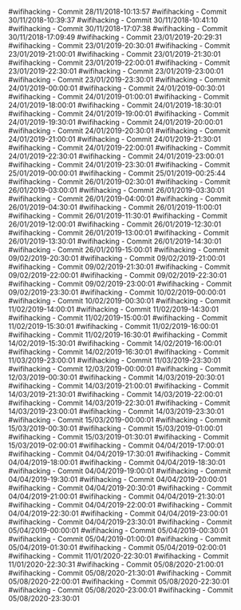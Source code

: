 #wifihacking - Commit 28/11/2018-10:13:57
#wifihacking - Commit 30/11/2018-10:39:37
#wifihacking - Commit 30/11/2018-10:41:10
#wifihacking - Commit 30/11/2018-17:07:38
#wifihacking - Commit 30/11/2018-17:09:49
#wifihacking - Commit 23/01/2019-20:29:31
#wifihacking - Commit 23/01/2019-20:30:01
#wifihacking - Commit 23/01/2019-21:00:01
#wifihacking - Commit 23/01/2019-21:30:01
#wifihacking - Commit 23/01/2019-22:00:01
#wifihacking - Commit 23/01/2019-22:30:01
#wifihacking - Commit 23/01/2019-23:00:01
#wifihacking - Commit 23/01/2019-23:30:01
#wifihacking - Commit 24/01/2019-00:00:01
#wifihacking - Commit 24/01/2019-00:30:01
#wifihacking - Commit 24/01/2019-01:00:01
#wifihacking - Commit 24/01/2019-18:00:01
#wifihacking - Commit 24/01/2019-18:30:01
#wifihacking - Commit 24/01/2019-19:00:01
#wifihacking - Commit 24/01/2019-19:30:01
#wifihacking - Commit 24/01/2019-20:00:01
#wifihacking - Commit 24/01/2019-20:30:01
#wifihacking - Commit 24/01/2019-21:00:01
#wifihacking - Commit 24/01/2019-21:30:01
#wifihacking - Commit 24/01/2019-22:00:01
#wifihacking - Commit 24/01/2019-22:30:01
#wifihacking - Commit 24/01/2019-23:00:01
#wifihacking - Commit 24/01/2019-23:30:01
#wifihacking - Commit 25/01/2019-00:00:01
#wifihacking - Commit 25/01/2019-00:25:44
#wifihacking - Commit 26/01/2019-02:30:01
#wifihacking - Commit 26/01/2019-03:00:01
#wifihacking - Commit 26/01/2019-03:30:01
#wifihacking - Commit 26/01/2019-04:00:01
#wifihacking - Commit 26/01/2019-04:30:01
#wifihacking - Commit 26/01/2019-11:00:01
#wifihacking - Commit 26/01/2019-11:30:01
#wifihacking - Commit 26/01/2019-12:00:01
#wifihacking - Commit 26/01/2019-12:30:01
#wifihacking - Commit 26/01/2019-13:00:01
#wifihacking - Commit 26/01/2019-13:30:01
#wifihacking - Commit 26/01/2019-14:30:01
#wifihacking - Commit 26/01/2019-15:00:01
#wifihacking - Commit 09/02/2019-20:30:01
#wifihacking - Commit 09/02/2019-21:00:01
#wifihacking - Commit 09/02/2019-21:30:01
#wifihacking - Commit 09/02/2019-22:00:01
#wifihacking - Commit 09/02/2019-22:30:01
#wifihacking - Commit 09/02/2019-23:00:01
#wifihacking - Commit 09/02/2019-23:30:01
#wifihacking - Commit 10/02/2019-00:00:01
#wifihacking - Commit 10/02/2019-00:30:01
#wifihacking - Commit 11/02/2019-14:00:01
#wifihacking - Commit 11/02/2019-14:30:01
#wifihacking - Commit 11/02/2019-15:00:01
#wifihacking - Commit 11/02/2019-15:30:01
#wifihacking - Commit 11/02/2019-16:00:01
#wifihacking - Commit 11/02/2019-16:30:01
#wifihacking - Commit 14/02/2019-15:30:01
#wifihacking - Commit 14/02/2019-16:00:01
#wifihacking - Commit 14/02/2019-16:30:01
#wifihacking - Commit 11/03/2019-23:00:01
#wifihacking - Commit 11/03/2019-23:30:01
#wifihacking - Commit 12/03/2019-00:00:01
#wifihacking - Commit 12/03/2019-00:30:01
#wifihacking - Commit 14/03/2019-20:30:01
#wifihacking - Commit 14/03/2019-21:00:01
#wifihacking - Commit 14/03/2019-21:30:01
#wifihacking - Commit 14/03/2019-22:00:01
#wifihacking - Commit 14/03/2019-22:30:01
#wifihacking - Commit 14/03/2019-23:00:01
#wifihacking - Commit 14/03/2019-23:30:01
#wifihacking - Commit 15/03/2019-00:00:01
#wifihacking - Commit 15/03/2019-00:30:01
#wifihacking - Commit 15/03/2019-01:00:01
#wifihacking - Commit 15/03/2019-01:30:01
#wifihacking - Commit 15/03/2019-02:00:01
#wifihacking - Commit 04/04/2019-17:00:01
#wifihacking - Commit 04/04/2019-17:30:01
#wifihacking - Commit 04/04/2019-18:00:01
#wifihacking - Commit 04/04/2019-18:30:01
#wifihacking - Commit 04/04/2019-19:00:01
#wifihacking - Commit 04/04/2019-19:30:01
#wifihacking - Commit 04/04/2019-20:00:01
#wifihacking - Commit 04/04/2019-20:30:01
#wifihacking - Commit 04/04/2019-21:00:01
#wifihacking - Commit 04/04/2019-21:30:01
#wifihacking - Commit 04/04/2019-22:00:01
#wifihacking - Commit 04/04/2019-22:30:01
#wifihacking - Commit 04/04/2019-23:00:01
#wifihacking - Commit 04/04/2019-23:30:01
#wifihacking - Commit 05/04/2019-00:00:01
#wifihacking - Commit 05/04/2019-00:30:01
#wifihacking - Commit 05/04/2019-01:00:01
#wifihacking - Commit 05/04/2019-01:30:01
#wifihacking - Commit 05/04/2019-02:00:01
#wifihacking - Commit 11/01/2020-22:30:01
#wifihacking - Commit 11/01/2020-22:30:31
#wifihacking - Commit 05/08/2020-21:00:01
#wifihacking - Commit 05/08/2020-21:30:01
#wifihacking - Commit 05/08/2020-22:00:01
#wifihacking - Commit 05/08/2020-22:30:01
#wifihacking - Commit 05/08/2020-23:00:01
#wifihacking - Commit 05/08/2020-23:30:01
